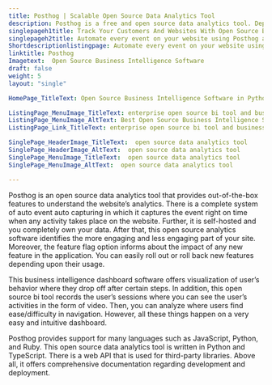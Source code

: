 ```yaml
---
title: Posthog | Scalable Open Source Data Analytics Tool
description: Posthog is a free and open source data analytics tool. Deploy it on your infrastructure to examine user's insights and track conversion/retention rate.
singlepageh1title: Track Your Customers And Websites With Open Source BI Tool
singlepageh2title: Automate every event on your website using Posthog analytics. It is open source and provides full data control, insight visualizations and API for integrations.
Shortdescriptionlistingpage: Automate every event on your website using Posthog analytics. It is open source and provides full data control, insight visualizations and API for integrations.
linktitle: Posthog
Imagetext:  Open Source Business Intelligence Software
draft: false
weight: 5
layout: "single"

HomePage_TitleText: Open Source Business Intelligence Software in Python

ListingPage_MenuImage_TitleText: enterprise open source bi tool and business intelligence solution
ListingPage_MenuImage_AltText: Best Open Source Business Intelligence Solution and Analytics Tool
ListingPage_Link_TitleText: enterprise open source bi tool and business intelligence solution

SinglePage_HeaderImage_TitleText:  open source data analytics tool
SinglePage_HeaderImage_AltText:  open source data analytics tool
SinglePage_MenuImage_TitleText:  open source data analytics tool
SinglePage_MenuImage_AltText:  open source data analytics tool

---
```


Posthog is an open source data analytics tool that provides out-of-the-box features to understand the website’s analytics. There is a complete system of auto event auto capturing in which it captures the event right on time when any activity takes place on the website. Further, it is self-hosted and you completely own your data. After that, this open source analytics software identifies the more engaging and less engaging part of your site. Moreover, the feature flag option informs about the impact of any new feature in the application. You can easily roll out or roll back new features depending upon their usage.

This business intelligence dashboard software offers visualization of user’s behavior where they drop off after certain steps. In addition, this open source bi tool records the user’s sessions where you can see the user’s activities in the form of video. Then, you can analyze where users find ease/difficulty in navigation. However, all these things happen on a very easy and intuitive dashboard.

Posthog provides support for many languages such as JavaScript, Python, and Ruby. This open source data analytics tool is written in Python and TypeScript. There is a web API that is used for third-party libraries. Above all, it offers comprehensive documentation regarding development and deployment.

<a class="anchor" id="requirements" name="requirements" style="font-size: 12.16px;"></a>